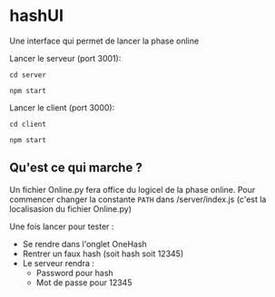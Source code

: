 # hashUI
Une interface qui permet de lancer la phase online

Lancer le serveur (port 3001):

`cd server`

`npm start`

Lancer le client (port 3000):

`cd client`

`npm start`

## Qu'est ce qui marche ?

Un fichier Online.py fera office du logicel de la phase online.
Pour commencer changer la constante `PATH` dans /server/index.js (c'est la localisasion du fichier Online.py)

Une fois lancer pour tester :
- Se rendre dans l'onglet OneHash
- Rentrer un faux hash (soit hash soit 12345)
- Le serveur rendra :
  - Password pour hash
  - Mot de passe pour 12345
